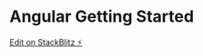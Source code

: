 # Angular Getting Started

[Edit on StackBlitz ⚡️](https://stackblitz.com/edit/pnguyen-angular-getting-started)
